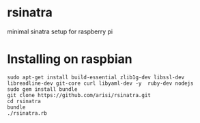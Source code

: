 rsinatra
========

minimal sinatra setup for raspberry pi


Installing on raspbian
======================

```
sudo apt-get install build-essential zlib1g-dev libssl-dev libreadline-dev git-core curl libyaml-dev -y  ruby-dev nodejs
sudo gem install bundle
git clone https://github.com/arisi/rsinatra.git
cd rsinatra
bundle
./rsinatra.rb 
```
